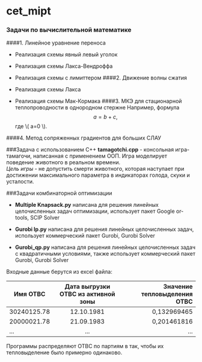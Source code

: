# cet_mipt

### Задачи по вычислительной математике
####1. Линейное уравнение переноса

- Реализация схемы явный левый уголок
- Реализация схемы Лакса-Вендроффа
- Реализация схемы с лимиттером
####2. Движение волны сжатия

- Реализация схемы Лакса
- Реализация схемы Мак-Кормака
####3. МКЭ для стационарной теплопроводности в однородном стержне
Например, формула $$ a=b+c, $$ где \\( a=0 \\).

####4. Метод сопряженных градиентов для больших СЛАУ

###Задача с использованием C++
**tamagotchi.cpp** - консольная игра-тамагочи, написанная с применением ООП. Игра моделирует поведение животного в реальном времени.<br>
*Цель игры* - не допустить смерти животного, которая наступает при достижении максимального параметра в 
индикаторах голода, скуки и усталости.

###Задачи комбинаторной оптимизации
- **Multiple Knapsack.py** написана для решения линейных целочисленных задач оптимизации, использует пакет Google or-tools,
SCIP Solver

- **Gurobi lp.py** написана для решения линейных целочисленных задач, использует коммерческий пакет Gurobi, Gurobi Solver

- **Gurobi_qp.py** написана для решения линейных целочисленных задач с квадратичными условиями, также использует коммерческий 
пакет Gurobi, Gurobi Solver

Входные данные берутся из excel файла: 

| Имя ОТВС        | Дата выгрузки ОТВС из активной зоны           | Значение тепловыделения ОТВС  |
| ------------- |:-------------:| -----:|
| 30240125.78      | 12.10.1981| 0,132969465 |
| 20000021.78     | 21.09.1983      |   0,201461816 |
| ... | ...      |   ... |
Программы распределяют ОТВС по партиям в так, чтобы их тепловыделение было примерно одинаково.